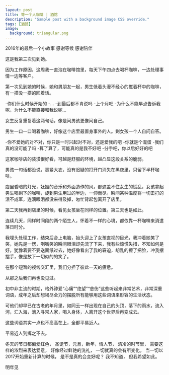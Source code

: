 ```yaml
---
layout: post
title: 等一个人咖啡 | 酒馆
description: "Sample post with a background image CSS override."
tags: [酒馆]
image: 
  background: triangular.png
---
```


2016年的最后一个小故事
感谢等候
感谢陪伴

这是我第三次见到她。
 
因为工作原因，这周我一直泡在咖啡馆里，每天下午四点去喝杯咖啡，一边处理事情一边等客户。
 
第一次见到她的时候，她和男朋友一起，男生低着头漫不经心的搅着杯中的咖啡，有一搭没一搭的回着话。

-你们什么时候开始的
-…
-到最后都不肯说吗
-上个月吧
-为什么不能早点告诉我呢，为什么不能直接和我说呢…

女生反复重复着这两句话，像是问男孩更像问自己。
 
男生一口一口喝着咖啡，好像这个店里最置身事外的人。剩女孩一个人自问自答。

-你不爱她的对不对，你只是一时兴起对不对，还是爱我的吧
-你就是个混蛋
-我们真的没可能了吗
-算了算了，可能真的是我不好吧
-分手吧，你以后好好的吧
 
这家咖啡店的装潢很好看，可越是舒服的环境，越凸显这段关系的脆弱。
 
男孩一句话都没说，裹紧大衣，没有迟疑的打开门消失在黑夜里，只留下半杯咖啡。

店里昏暗的灯光，妩媚的音乐和外面造作的风，都遮盖不住女生的慌乱，女孩拿起男生喝剩下的咖啡，旋到男生用过的半边，一仰而尽。瞬间某种温度将一切击打的溃不成军，连滴眼泪都没来得及掉，匆忙背起包离开了店里。
 
第二天我再到店里的时候，看见女孩坐在同样的位置。第三天也是如此。
 
连续几天，同样时间段的两个陌生人，怀着不一样的心境，都依靠一杯咖啡来消遣落日时分。
 
我埋头处理工作，结束后合上电脑，抬头迎上了女孩直视的目光，我冲着她笑了笑，她先是一愣，咧嘴笑的瞬间眼泪却先流了下来，我有些惊慌失措，不知如何是好，犹豫着要不要送面纸过去，她好像看出了我的窘迫，胡乱的擦了把脸，冲我摆摆手，像是放下一切似的的笑了。
 
在那个短暂的视线交汇里，我们分担了彼此一天的疲惫。

从那之后我们再也没见过。
 
初中非主流的时期，格外钟爱“心痛”“绝望”“悲伤”这些听起来非常艺术，非常深重词语，成年之后却想竭尽全力的摆脱所有能够用这些词语来形容的生活状态。

可他们却早已在古老的年月里，如同云一样出现在自己的头顶，落下的雨水，流入河，汇入海，淌入寻常人家，喝入身体，人离开这个世界后再变成云。

这些词语其实一点也不高高在上，全都平易近人。
 
平易近人到挥之不去。


冬天的节日都偏爱红色，
圣诞节，元旦，新年，情人节，
清冷的时节里，
需要这样的浓烈来表达爱意，
好像经过鲜艳的洗礼，
一切就真的会有所变化。
当一切以2017开始重新计算的时候，
是不是真的会变好呢？
我不知道，
但我希望如此。

明年见
